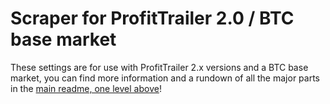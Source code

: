 # Scraper for ProfitTrailer 2.0 / BTC base market

These settings are for use with ProfitTrailer 2.x versions and a BTC base market, you can find more information and a rundown of all the major parts in the [main readme, one level above](https://github.com/conando2000/Scraper-PT-Settings)!
